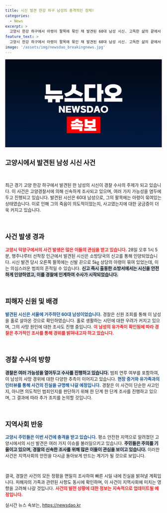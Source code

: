 ```yaml
---
title: 시신 발견 한강 하구 남성의 충격적인 정체!
categories:
  - News
excerpt: >
  고양시 한강 하구에서 아령이 팔목에 묶인 채 발견된 60대 남성 시신. 고독한 삶의 끝에서 무엇이 그를 이끌었을까? 경찰이 진상 파악에 나섰다.
feature_text: >
  고양시 한강 하구에서 아령이 팔목에 묶인 채 발견된 60대 남성 시신. 고독한 삶의 끝에서 무엇이 그를 이끌었을까? 경찰이 진상 파악에 나섰다.
image: '/assets/img/newsdao_breakingnews.jpg'
---
```


<p><img src="/assets/img/newsdao_breakingnews.jpg" alt="ranknews 속보" /></p>

<h2 data-ke-size="size26">고양시에서 발견된 남성 시신 사건</h2>

<p data-ke-size="size16">&nbsp;</p> 

<p>최근 경기 고양 한강 하구에서 발견된 한 남성의 시신이 경찰 수사의 주제가 되고 있습니다. 이 사건은 고양경찰서에 의해 신속하게 조사되고 있으며, 여러 가지 가능성을 염두에 두고 진행되고 있습니다. 발견된 시신은 60대 남성으로, 그의 팔목에는 아령이 묶여있는 상태였습니다. 이로 인해 그의 죽음이 의도적이었는지, 사고였는지에 대한 궁금증이 더욱 커지고 있습니다. </p>

<p data-ke-size="size16">&nbsp;</p>

<h2 data-ke-size="size26">사건 발생 경과</h2>

<p><b><span style="color: #ee2323;">고양시 덕양구에서의 사건 발생은 많은 이들의 관심을 받고 있습니다.</span></b> 28일 오후 1시 5분, 행주나루터 선착장 인근에서 발견된 시신은 소방당국의 신고를 통해 인양되었습니다. 시신 발견 당시 오른쪽 팔목에는 신발 끈으로 5㎏ 상당의 아령이 묶여 있었는데, 이는 의심스러운 범죄의 흔적일 수 있습니다. <b><span style="background-color: #21538527;">신고 즉시 출동한 소방서에서는 시신을 안전하게 인양하였고, 이를 경찰에 인계하여 수사가 시작되었습니다.</span></b></p>

<p data-ke-size="size16">&nbsp;</p>

<h2 data-ke-size="size26">피해자 신원 및 배경</h2>

<p><b><span style="color: #1a5490;">발견된 시신은 서울에 거주하던 60대 남성이었습니다.</span></b> 경찰은 신원 조회를 통해 이 남성을 홀로 살아온 것으로 확인하였습니다. 홀로 생활하는 시민에 대한 우려가 커지고 있으며, 그의 사망 원인에 대한 조사도 진행 중입니다. <b><span style="color: #ee2323;">이 남성의 유가족이 확인됨에 따라 경찰은 추가적인 조사를 통해 경위를 밝혀내고자 하고 있습니다.</span></b></p>

<p data-ke-size="size16">&nbsp;</p>

<h2 data-ke-size="size26">경찰 수사의 방향</h2>

<p><b><span style="background-color: #21538527;">경찰은 여러 가능성을 열어두고 수사를 진행하고 있습니다.</span></b> 범죄 연루 여부를 포함하여, 이 남성의 사망 경위에 대한 다양한 추측이 이어지고 있습니다. <b><span style="color: #1a5490;">현장 증거와 유가족과의 인터뷰를 통해 사건의 진실을 규명해 나갈 예정입니다.</span></b> 경찰은 이 사건이 단순한 사고인지, 아니면 의도적인 범죄인지를 판단하기 위해 한 단계 한 단계 조사를 진행하고 있으며, 그 결과에 따라 추가 조치를 논의할 것입니다.</p>

<p data-ke-size="size16">&nbsp;</p>

<h2 data-ke-size="size26">지역사회 반응</h2>

<p><b><span style="color: #1a5490;">고양시 주민들은 이번 사건에 충격을 받고 있습니다.</span></b> 평소 안전한 지역으로 알려졌던 고양시에서의 시신 발견은 여러 가지 이슈를 불러일으키고 있습니다. <b><span style="background-color: #21538527;">주민들은 주의를 기울이고 있으며, 경찰의 신속한 조사를 위해 많은 이들이 관심을 보이고 있습니다.</span></b> 이러한 사건은 지역사회의 안전을 다시금 돌아보게 만드는 계기가 될 것으로 보입니다.</p>

<p data-ke-size="size16">&nbsp;</p> 

<p>결국, 경찰은 사건의 모든 정황을 면밀히 조사하여 빠른 시일 내에 진실을 밝혀낼 계획입니다. 피해자의 가족과 관련된 사항도 동시에 확인하며, 이 사건이 지역사회에 미치는 영향을 고려해 나갈 것입니다. <b><span style="color: #ee2323;">사건의 발전 상황에 대한 정보는 지속적으로 업데이트될 예정입니다.</span></b></p>
실시간 뉴스 속보는, <a href="https://newsdao.kr" rel="dofollow">https://newsdao.kr</a>


